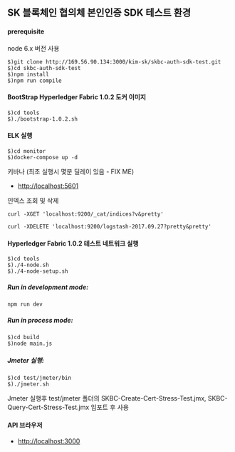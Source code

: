 ## SK 블록체인 협의체 본인인증 SDK 테스트 환경
#### prerequisite
node 6.x 버전 사용
```
$)git clone http://169.56.90.134:3000/kim-sk/skbc-auth-sdk-test.git
$)cd skbc-auth-sdk-test
$)npm install
$)npm run compile
```

#### BootStrap Hyperledger Fabric 1.0.2 도커 이미지
```
$)cd tools
$)./bootstrap-1.0.2.sh
```

#### ELK 실행
```
$)cd monitor
$)docker-compose up -d 
```
키바나 (최초 실행시 몇분 딜레이 있음 - FIX ME)
* [http://localhost:5601](http://localhost:5601)

인덱스 조회 및 삭제
```
curl -XGET 'localhost:9200/_cat/indices?v&pretty'

curl -XDELETE 'localhost:9200/logstash-2017.09.27?pretty&pretty'
```

#### Hyperledger Fabric 1.0.2 테스트 네트워크 실행
```
$)cd tools
$)./4-node.sh
$)./4-node-setup.sh
```

##### Run in *development* mode:

```
npm run dev
```

##### Run in *process* mode:

```
$)cd build 
$)node main.js
```
##### Jmeter 실행:

```
$)cd test/jmeter/bin
$)./jmeter.sh
```

Jmeter 실행후 test/jmeter 폴더의 SKBC-Create-Cert-Stress-Test.jmx, SKBC-Query-Cert-Stress-Test.jmx 임포트 후 사용


#### API 브라우저
* [http://localhost:3000](http://localhost:3000)